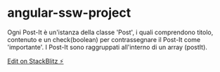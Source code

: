 # angular-ssw-project

Ogni Post-It è un'istanza della classe 'Post', i quali comprendono titolo, contenuto e un check(boolean) per contrassegnare il Post-It come 'importante'.
I Post-It sono raggruppati all'interno di un array (postIt).



[Edit on StackBlitz ⚡️](https://stackblitz.com/edit/angular-ssw-project)
